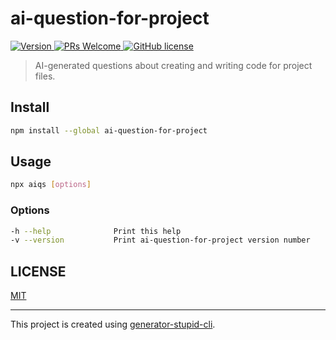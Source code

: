 # ai-question-for-project

<p>
  <a href="https://www.npmjs.com/package/ai-question-for-project">
    <img src="https://img.shields.io/npm/v/ai-question-for-project.svg" alt="Version" />
  </a>
  <a href="https://github.com/yyz945947732/ai-question-for-project/pulls">
    <img
      src="https://img.shields.io/badge/PRs-welcome-brightgreen.svg"
      alt="PRs Welcome"
    />
  </a>
  <a href="/LICENSE.md">
    <img
      src="https://img.shields.io/badge/license-MIT-blue.svg"
      alt="GitHub license"
    />
  </a>
</p>

> AI-generated questions about creating and writing code for project files.

## Install

```bash
npm install --global ai-question-for-project
```

## Usage

```bash
npx aiqs [options]
```

### Options

```bash
-h --help              Print this help
-v --version           Print ai-question-for-project version number
```

## LICENSE

[MIT](https://github.com/yyz945947732/ai-question-for-project/blob/master/LICENSE)

---

This project is created using [generator-stupid-cli](https://github.com/yyz945947732/generator-stupid-cli).
